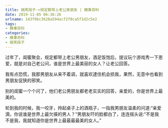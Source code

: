 ```yaml
---
title: 搞笑段子->规定都带上老公男朋友 | 糗事百科
date: 2019-11-05 06:36:26
urlname: 143f9bc3628a594acf2f0ca5f1d2c5e2
tags: 
- 糗事百科
categories:
- 糗事百科
- 搞笑段子
---
```

过年了，闺蜜聚会，规定都带上老公男朋友，酒足饭饱后，提议玩个游戏秀一下恩爱，就是对自己老公问，谁是世界上最美丽的女人？让老公回答。

我有点恐慌，我那男朋友从来不着调，就喜欢逮住机会损我，果然，无意中也看到男朋友促狭的邪笑。

别的闺蜜一个个问了，他们老公男朋友都老老实实的回答，亲爱的，你是世界上最美的。

轮到我的时候，我一咬牙，拎起桌子上的酒瓶子，一指我男朋友温柔的问道:“亲爱滴，你说谁是世界上最欠揍的男人？”男朋友吓的脸都白了，连连摇头说:“不是我不是我，我就知道你是世界上最最最最美的女人。”


